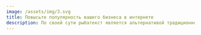 ```yaml
---
image: /assets/img/3.svg
title: Повысьте популярность вашего бизнеса в интернете
description: По своей сути рыбатекст является альтернативой традиционному lorem ipsum, который вызывает у некторых людей недоумение при попытках прочитать рыбу текст.
---
```

